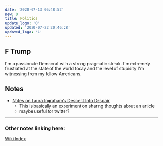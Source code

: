 ```yaml
---
date: '2020-07-13 05:48:52'
new: 0
title: Politics
update_logo: '0'
updated: '2020-07-22 20:46:28'
updated_logo: '1'
---
```

## F Trump
I'm a passionate Democrat with a strong pragmatic streak. I'm extremely
frustrated at the state of the world today and the level of stupidity I'm
witnessing from my fellow Americans.

## Notes
* [Notes on Laura Ingraham's Descent Into Despair](/Notes-on-Laura-Ingraham's-Descent-Into-Despair)
  * This is basically an experiment on sharing thoughts about an article
  * maybe useful for twitter?

---
### Other notes linking here:

[Wiki Index](/index/)
